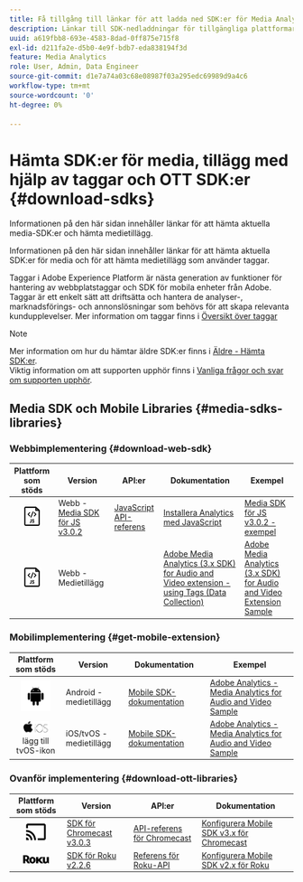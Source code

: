 ```yaml
---
title: Få tillgång till länkar för att ladda ned SDK:er för Media Analytics
description: Länkar till SDK-nedladdningar för tillgängliga plattformar, inklusive Android, iOS, JavaScript, Chromecast och Roku.
uuid: a619fbb8-693e-4583-8dad-0ff875e715f8
exl-id: d211fa2e-d5b0-4e9f-bdb7-eda838194f3d
feature: Media Analytics
role: User, Admin, Data Engineer
source-git-commit: d1e7a74a03c68e08987f03a295edc69989d9a4c6
workflow-type: tm+mt
source-wordcount: '0'
ht-degree: 0%

---
```


# Hämta SDK:er för media, tillägg med hjälp av taggar och OTT SDK:er {#download-sdks}

Informationen på den här sidan innehåller länkar för att hämta aktuella media-SDK:er och hämta medietillägg.

Informationen på den här sidan innehåller länkar för att hämta aktuella SDK:er för media och för att hämta medietillägg som använder taggar.

Taggar i Adobe Experience Platform är nästa generation av funktioner för hantering av webbplatstaggar och SDK för mobila enheter från Adobe. Taggar är ett enkelt sätt att driftsätta och hantera de analyser-, marknadsförings- och annonslösningar som behövs för att skapa relevanta kundupplevelser. Mer information om taggar finns i [Översikt över taggar](https://experienceleague.adobe.com/docs/platform-learn/data-collection/overview.html?lang=sv)


>[!NOTE]
>
>Mer information om hur du hämtar äldre SDK:er finns i [Äldre - Hämta SDK:er](/help/legacy/legacy-download-sdks.md).<br>
>Viktig information om att supporten upphör finns i [Vanliga frågor och svar om supporten upphör](/help/additional-resources/end-of-support-faqs.md).

## Media SDK och Mobile Libraries {#media-sdks-libraries}

### Webbimplementering {#download-web-sdk}

| Plattform som stöds | Version |  API:er   |  Dokumentation  |  Exempel  |
|:---:|---|---|---|---|
| ![JavaScript-ikon](assets/javascript-icon.png) | Webb - [Media SDK för JS v3.0.2](https://github.com/Adobe-Marketing-Cloud/media-sdks/releases/tag/js-v3.0.2) | [JavaScript API-referens](https://adobe-marketing-cloud.github.io/media-sdks/reference/javascript_3x/index.html) | [Installera Analytics med JavaScript](/help/implementation/media-sdk/setup/web-implementation.md) | [Media SDK för JS v3.0.2 - exempel](https://github.com/Adobe-Marketing-Cloud/media-sdks/tree/master/sdks/js/3.x) |
| ![JavaScript-ikon](assets/javascript-icon.png) | Webb - Medietillägg |  | [Adobe Media Analytics (3.x SDK) for Audio and Video extension - using Tags (Data Collection)](https://experienceleague.adobe.com/docs/experience-platform/tags/extensions/adobe/media-analytics-3x/overview.html?lang=en) | [Adobe Media Analytics (3.x SDK) for Audio and Video Extension Sample](https://github.com/Adobe-Marketing-Cloud/media-sdks/tree/master/samples/launch/js/3.x) |

### Mobilimplementering {#get-mobile-extension}

| Plattform som stöds | Version |  Dokumentation   |  Exempel  |
|:---:|---|---|---|
| ![Android-ikon](assets/android-icon.png) | Android - medietillägg | [Mobile SDK-dokumentation](https://developer.adobe.com/client-sdks/documentation/adobe-media-analytics/) | [Adobe Analytics - Media Analytics for Audio and Video Sample](https://github.com/Adobe-Marketing-Cloud/media-sdks/tree/master/samples/launch/mobile/android) |
| ![Apple iOS, ikon](assets/ios-icon.png)<br>lägg till tvOS-ikon | iOS/tvOS - medietillägg | [Mobile SDK-dokumentation](https://developer.adobe.com/client-sdks/documentation/adobe-media-analytics/) | [Adobe Analytics - Media Analytics for Audio and Video Sample](https://github.com/adobe/aepsdk-media-ios/tree/main/TestApp) |

### Ovanför implementering {#download-ott-libraries}

| Plattform som stöds | Version |  API:er   |  Dokumentation  |
|:---:|---|---|---|
| ![Chromecast-ikon](assets/chromecast-icon.png) | [SDK för Chromecast v3.0.3](https://github.com/Adobe-Marketing-Cloud/media-sdks/releases/tag/chromecast-v3.0.3) | [API-referens för Chromecast](https://adobe-marketing-cloud.github.io/media-sdks/reference/chromecast/) | [Konfigurera Mobile SDK v3.x för Chromecast](/help/implementation/media-sdk/setup/set-up-chromecast.md) |
| ![Roku-ikon](assets/roku-icon.png) | [SDK för Roku v2.2.6](https://github.com/Adobe-Marketing-Cloud/media-sdks/releases/tag/roku-v2.2.6) | [Referens för Roku-API](/help/implementation/media-sdk/setup/set-up-roku.md) | [Konfigurera Mobile SDK v2.x för Roku](/help/implementation/media-sdk/setup/set-up-roku.md) |
